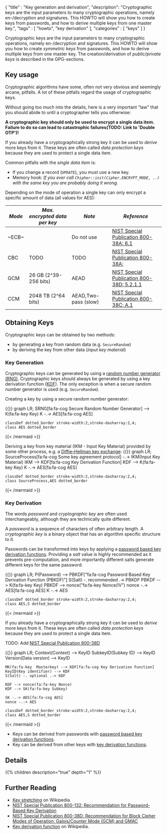 {
"title" : "Key generation and derivation",
"description": "Cryptographic keys are the input parameters to many cryptographic operations, namely en-/decryption and signatures. This HOWTO will show you how to create keys from passwords, and how to derive multiple keys from one master key.",
"tags" : [
    "howto",
    "key derivation"
],
"categories" : [
    "keys"
]
}

Cryptographic keys are the input parameters to many cryptographic operations, namely en-/decryption and signatures. This HOWTO will show you how to create _symmetric_ keys from passwords, and how to derive multiple keys from one master key. The creation/derivation of _public/private keys_ is described in the GPG-sections.

## Key usage

Cryptographic algorithms have some, often not very obvious and seemingly arcane, pitfalls. A lot of these pitfalls regard the usage of cryptographic keys.

Without going too much into the details, here is a very important "law" that you should abide to until a cryptographer tells you otherwise:

**A cryptographic key should only be used to encrypt a single data item. Failure to do so can lead to catastrophic failures(TODO: Link to 'Double OTP')!**

If you already have a cryptographically strong key it can be used to _derive_ more keys from it. These keys are often called _data protection keys_ because they are used to protect a single data item.

Common pitfalls with the _single data item_ is:
* If you change a record (`UPDATE`), you must use a new key.
* Memory hook: _If you ever call `Chipher::init(Cipher.ENCRYPT_MODE, ..)`  with the same key you are probably doing it wrong._

Depending on the mode of operation a single key can only encrypt a specific amount of data (all values for AES):

| *Mode* |  *Max. encrypted data per key* | *Note*            | *Reference* |
|--------|--------------------------------|-------------------|-------------|
|  ~ECB~ |                                | Do not use        | [NIST Special Publication 800-38A: 6.1 ](http://nvlpubs.nist.gov/nistpubs/Legacy/SP/nistspecialpublication800-38a.pdf)             |
|  CBC   |   TODO                         | TODO              | [NIST Special Publication 800-38A: ](http://nvlpubs.nist.gov/nistpubs/Legacy/SP/nistspecialpublication800-38a.pdf)         |
|  GCM   |   26 GB (2^39-256 bits)        | AEAD              | [NIST Special Publication 800-38D: 5.2.1.1](http://nvlpubs.nist.gov/nistpubs/Legacy/SP/nistspecialpublication800-38d.pdf)        |
|  CCM   |   2048 TB (2^64 bits)          | AEAD,Two-pass (slow)   | [NIST Special Publication 800-38C: A.1 ](http://nvlpubs.nist.gov/nistpubs/Legacy/SP/nistspecialpublication800-38c.pdf)       |

## Obtaining Keys

Cryptographic keys can be obtained by two methods:

* by generating a key from random data (e.g. `SecureRandom`)
* by deriving the key from other data (_input key material_)


### Key Generation

Cryptographic keys can be generated by using a [random number generator (RNG)](https://en.wikipedia.org/wiki/Random_number_generation). Cryptographic keys should always be generated by using a key derivation function ([KDF](kdf/)). The only exception is when a secure random number generator is used (e.g. `SecureRandom`).

Creating a key by using a secure random number generator:

{{<mermaid align="left">}}
graph LR;
    SRNG[fa:fa-cog Secure Random Number Generator] -->  K(fa:fa-key Key)
    K -.-> AES[fa:fa-cog AES]
    
    classDef dotted_border stroke-width:2,stroke-dasharray:2,4;
    class AES dotted_border
{{< /mermaid >}}


Deriving a key from key material (IKM - Input Key Material) provided by some other process, e.g. a [Diffie–Hellman key exchange](https://en.wikipedia.org/wiki/Diffie%E2%80%93Hellman_key_exchange):
{{<mermaid align="left">}}
graph LR;
    SourceProcess[fa:fa-cog Some key agreement protocol] -.-> IKM(Input Key Material)
    IKM --> KDF[fa:fa-cog Key Derivation Function]
    KDF --> K(fa:fa-key Key)
    K -.-> AES[fa:fa-cog AES]
    
    classDef dotted_border stroke-width:2,stroke-dasharray:2,4;
    class SourceProcess,AES dotted_border
{{< /mermaid >}}


### Key Derivation

The words _password_ and _cryptographic key_ are often used interchangeably, although they are technically quite different.

A _password_ is a sequence of characters of often arbitrary length. A _cryptographic key_ is a binary object that has an algorithm specific structure to it.

Passwords can be transformed into keys by applying a [password based key derivation functions](passwords/). 
Providing a _salt_ value is highly recommended as it prevents pre-computation, and more importantly different salts generate different keys for the same password.

{{<mermaid align="left">}}
graph LR;
    P(Password) --> PBKDF["fa:fa-cog Password Based Key Derivation Function (PBKDF)"]
    S(Salt) -. recommended .-> PBKDF
    PBKDF --> K(fa:fa-key Key)
    PBKDF --> nonce("fa:fa-key Nonce/IV")
    nonce -.-> AES[fa:fa-cog AES]
    K -.-> AES

    classDef dotted_border stroke-width:2,stroke-dasharray:2,4;
    class AES,S dotted_border
{{< /mermaid >}}

If you already have a cryptographically strong key it can be used to _derive_ more keys from it. These keys are often called _data protection keys_ because they are used to protect a single data item.

TODO: Add [NIST Special Publication 800-38D](https://csrc.nist.gov/publications/detail/sp/800-38d/final)

{{<mermaid align="left">}}
graph LR;
    Context(Context) --> KeyID
    SubkeyID(Subkey ID) --> KeyID
    Version(Data version) --> KeyID

    MK(fa:fa-key  Masterkey) --> KDF[fa:fa-cog Key Derivation Function]
    KeyID(Key identifier) --> KDF
    S(Salt) -. optional .-> KDF
    
    KDF --> nonce(fa:fa-key Nonce)
    KDF --> SK(fa:fa-key Subkey)
    
    SK -.-> AES[fa:fa-cog AES]
    nonce -.-> AES

    classDef dotted_border stroke-width:2,stroke-dasharray:2,4;
    class AES,S dotted_border
{{< /mermaid >}}

* Keys can be derived from passwords with [password based key derivation functions](passwords/).
* Key  can be derived from other keys with [key derivation functions](kdf/).


## Details
{{% children description="true" depth="1"  %}}

## Further Reading
* [Key stretching](https://en.wikipedia.org/wiki/Key_stretching) on Wikipedia.
* [NIST Special Publication 800-132: Recommendation for Password-Based Key Derivation](http://nvlpubs.nist.gov/nistpubs/Legacy/SP/nistspecialpublication800-132.pdf)
* [NIST Special Publication 800-38D: Recommendation for Block Cipher Modes of Operation: Galois/Counter Mode (GCM) and GMAC](http://nvlpubs.nist.gov/nistpubs/Legacy/SP/nistspecialpublication800-38d.pdf)
* [Key derivation function](https://en.wikipedia.org/wiki/Key_derivation_function) on Wikipedia.
